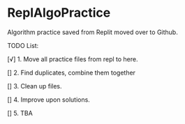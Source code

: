 # ReplAlgoPractice
Algorithm practice saved from Replit moved over to Github.


TODO List:

[√] 1. Move all practice files from repl to here.

[] 2. Find duplicates, combine them together

[] 3. Clean up files.

[] 4. Improve upon solutions.

[] 5. TBA